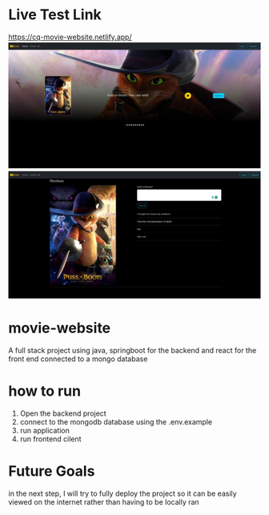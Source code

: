 # Live Test Link
https://cq-movie-website.netlify.app/
<img src="moviesnapshot1.jpeg">
<img src="moviesnapshot2.jpeg">
# movie-website
A full stack project using java, springboot for the backend and react for the front end connected to a mongo database
# how to run
1. Open the backend project
2. connect to the mongodb database using the .env.example
3. run application
4. run frontend cilent
# Future Goals
in the next step, I will try to fully deploy the project so it can be easily viewed on the internet rather than having to be locally ran
